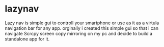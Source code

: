 # lazynav
Lazy nav is simple gui to controll your smartphone or use as it as a virtula navigation bar for any app. orginally i created this simple gui so that i can navigate Scrcpy screen copy mirroring on my pc and decide to build a standalone app for it.
